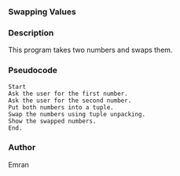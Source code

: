 ### **Swapping Values**

### Description

This program takes two numbers and swaps them.

### Pseudocode

    Start
    Ask the user for the first number.  
    Ask the user for the second number.  
    Put both numbers into a tuple.  
    Swap the numbers using tuple unpacking.  
    Show the swapped numbers.
    End.

### Author

Emran